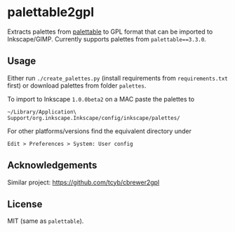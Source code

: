 # palettable2gpl

Extracts palettes from [palettable](https://github.com/jiffyclub/palettable) to GPL format
that can be imported to Inkscape/GIMP.
Currently supports palettes from `palettable==3.3.0`.


## Usage

Either run `./create_palettes.py` (install requirements from `requirements.txt` first) or download palettes from folder `palettes`.

To import to Inkscape `1.0.0beta2` on a MAC paste the palettes to

```
~/Library/Application\ Support/org.inkscape.Inkscape/config/inkscape/palettes/
```

For other platforms/versions find the equivalent directory under

```
Edit > Preferences > System: User config
```

## Acknowledgements

Similar project: https://github.com/tcyb/cbrewer2gpl

## License

MIT (same as `palettable`).
